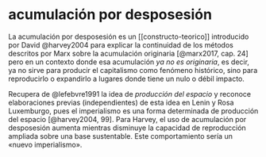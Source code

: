 # acumulación por desposesión
La acumulación por desposesión es un [[constructo-teorico]] introducido por David @harvey2004 para explicar la continuidad de los métodos descritos por Marx sobre la acumulación originaria [@marx2017, cap. 24] pero en un contexto donde esa acumulación *ya no es originaria*, es decir, ya no sirve para producir el capitalismo como fenómeno histórico, sino para reproducirlo o expandirlo a lugares donde tiene un nulo o débil impacto.

Recupera de @lefebvre1991 la idea de *producción del espacio* y reconoce elaboraciones previas (independientes) de esta idea en Lenin y Rosa Luxemburgo, pues el imperialismo es una forma determinada de producción del espacio [@harvey2004, 99]. Para Harvey, el uso de acumulación por desposesión aumenta mientras disminuye la capacidad de reproducción ampliada sobre una base sustentable. Este comportamiento sería un «nuevo imperialismo».
